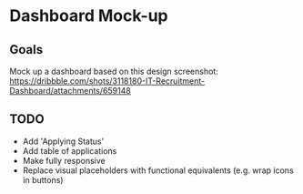 # Dashboard Mock-up

## Goals
Mock up a dashboard based on this design screenshot:
https://dribbble.com/shots/3118180-IT-Recruitment-Dashboard/attachments/659148

## TODO
- Add 'Applying Status'
- Add table of applications
- Make fully responsive
- Replace visual placeholders with functional equivalents (e.g. wrap icons in buttons)
